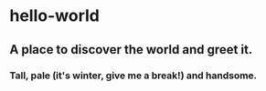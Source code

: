 # hello-world
## A place to discover the world and greet it.

### Tall, pale (it's winter, give me a break!) and handsome. 

